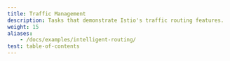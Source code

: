 ```yaml
---
title: Traffic Management
description: Tasks that demonstrate Istio's traffic routing features.
weight: 15
aliases:
    - /docs/examples/intelligent-routing/
test: table-of-contents
---
```

